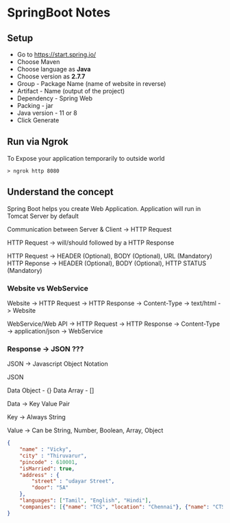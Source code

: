 #  SpringBoot Notes
## Setup
* Go to https://start.spring.io/
* Choose Maven
* Choose language as **Java**
* Choose version as **2.7.7**
* Group - Package Name (name of website in reverse)
* Artifact - Name (output of the project)
* Dependency - Spring Web
* Packing - jar
* Java version - 11 or 8
* Click Generate

## Run via Ngrok

To Expose your application temporarily to outside world

```
> ngrok http 8080
```

## Understand the concept

Spring Boot helps you create Web Application. Application will run in Tomcat Server by default

Communication between Server & Client -> HTTP Request

HTTP Request -> will/should followed by a HTTP Response

HTTP Request -> HEADER (Optional), BODY (Optional), URL (Mandatory)
HTTP Reponse -> HEADER (Optional), BODY (Optional), HTTP STATUS (Mandatory)

### Website vs WebService

Website -> HTTP Request -> HTTP Response -> Content-Type -> text/html -> Website

WebService/Web API -> HTTP Request -> HTTP Response -> Content-Type -> application/json -> WebService

### Response -> JSON ???

JSON -> Javascript Object Notation

JSON

Data Object - {}
Data Array - []

Data -> Key Value Pair

Key -> Always String

Value -> Can be String, Number, Boolean, Array, Object

```json
{
	"name" : "Vicky",
	"city" : "Thiruvarur",
	"pincode" : 610001,
	"isMarried": true,
	"address" : {
		"street" : "udayar Street",
		"door": "5A"
	},
	"languages": ["Tamil", "English", "Hindi"],
	"companies": [{"name": "TCS", "location": "Chennai"}, {"name": "CTS", "location": "Bengaluru"}]
}
```
